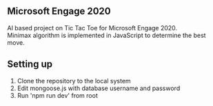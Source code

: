 ## Microsoft Engage 2020

AI based project on Tic Tac Toe for Microsoft Engage 2020.</br>
Minimax algorithm is implemented in JavaScript to determine the best move.

## Setting up

1. Clone the repository to the local system
2. Edit mongoose.js with database username and password
3. Run 'npm run dev' from root

